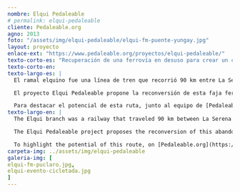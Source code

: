 ```yaml
---
nombre: Elqui Pedaleable
# permalink: elqui-pedaleable
cliente: Pedaleable.org
agno: 2013
foto: "/assets/img/elqui-pedaleable/elqui-fm-puente-yungay.jpg"
layout: proyecto
enlace-ext: "https://www.pedaleable.org/proyectos/elqui-pedaleable/"
texto-corto-es: "Recuperación de una ferrovía en desuso para crear un corredor de movilidad activa en el valle del elqui, región de Coquimbo"
texto-corto-en:
texto-largo-es: |
  El ramal elquino fue una línea de tren que recorrió 90 km entre La Serena y Rivadavia, conectando la costa con el interior de la cordillera de los Andes. Las particulares condiciones de este estrecho valle hicieron que durante varias décadas el tren fuera la única opción de desplazamiento, hasta que este fue reemplazado por una carretera construída en el extremo opuesto del río.

  El proyecto Elqui Pedaleable propone la reconversión de esta faja ferroviaria en desuso, transformándola en una vía verde (o corredor de movilidad no motorizada). Esta operación tiene dos grandes efectos positivos: en primer lugar entrega una alternativa segura de movilidad a los habitantes de los poblados para acceder a equipamientos y servicios públicos sin depender del auto o del costoso transporte público. Y en segundo lugar, integra a estos poblados en el turismo, del que quedaron semi excluídos cuando se consolidó la carretera en el lado opuesto del valle.

  Para destacar el potencial de esta ruta, junto al equipo de [Pedaleable.org](https://pedaleable.org){:target="_blank"} realizamos diversas actividades sobre la ruta, algunos de las cuales fueron: cicletadas, publicaciones, levantamientos de fotos esféricas con [google street view](https://www.google.com/maps/@-30.0201415,-70.7885979,3a,75y,140.98h,91.99t/data=!3m6!1e1!3m4!1s_0cybNHXejChwIYNU8PTEw!2e0!7i13312!8i6656){:target="_blank"}, catastros geográficos, mapas, sitios web, un pabellón expositivo y más. Pese a la cobertura en medios de circulación local y nacional, el proyecto está detenido, a la espera aprobación de la compañía (privada) dueña de la ruta, llamada Ferronor.
texto-largo-en: |
  The Elqui branch was a railway that traveled 90 km between La Serena and Rivadavia, connecting the coast with the interior of the Andes mountain range. The particular conditions of this narrow valley made the train the only mobility option for several decades, until it was dismantled and replaced by a highway.

  The Elqui Pedaleable project proposes the reconversion of this abandoned railway, transforming it into a green way (or corridor of non motorized mobility). This operation has two big positive effects: in the first place, it gives a safe mobility access to the inhabitants of the villages along the former railway, making them less dependent of the car or the (relatively) costly public transport. And on the second place, it integrates this villages into the tourism activity, of which they became almost excluded when the highway was consolidated in the opposite side of the valley.

  To highlight the potential of this route, on [Pedaleable.org](https://pedaleable.org){:target="_blank"} we developed diverse activities on the route, some of which were: bike rides, publications, spherical photo surveys with [google street view](https://www.google.com/maps/@-30.0201415,-70.7885979,3a,75y,140.98h,91.99t/data=!3m6!1e1!3m4!1s_0cybNHXejChwIYNU8PTEw!2e0!7i13312!8i6656){:target="_blank"}, geographic surveys, maps, websites, an expositive pavilion and more. Despite the coverage in local and national media, the project is stopped, waiting for approval of the (private) company that owns the line, called Ferronor.
carpeta-img: ../assets/img/elqui-pedaleable
galeria-img: [
elqui-fm-puclaro.jpg,
elqui-evento-cicletada.jpg
]
---
```


